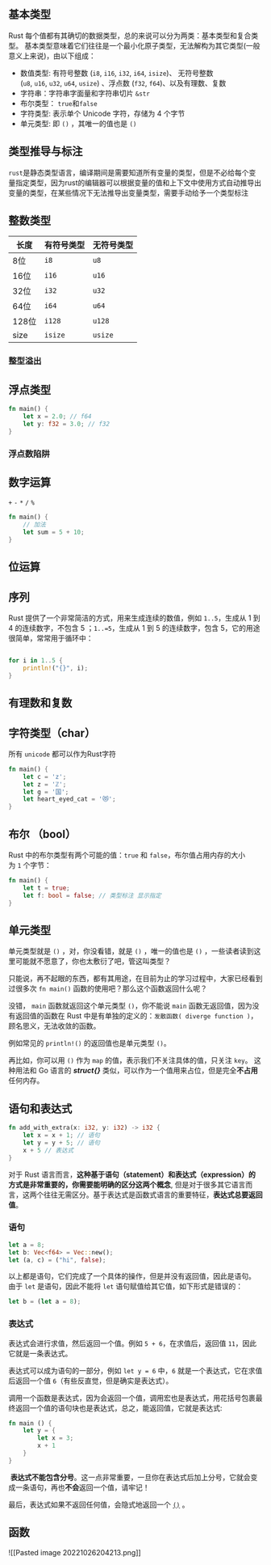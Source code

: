 ## 基本类型

Rust 每个值都有其确切的数据类型，总的来说可以分为两类：基本类型和复合类型。 基本类型意味着它们往往是一个最小化原子类型，无法解构为其它类型(一般意义上来说)，由以下组成：

-   数值类型: 有符号整数 (`i8`, `i16`, `i32`, `i64`, `isize`)、 无符号整数 (`u8`, `u16`, `u32`, `u64`, `usize`) 、浮点数 (`f32`, `f64`)、以及有理数、复数
-   字符串：字符串字面量和字符串切片 `&str`
-   布尔类型： `true`和`false`
-   字符类型: 表示单个 Unicode 字符，存储为 4 个字节
-   单元类型: 即 `()` ，其唯一的值也是 `()`

## 类型推导与标注

`rust`是静态类型语言，编译期间是需要知道所有变量的类型，但是不必给每个变量指定类型，因为rust的编辑器可以根据变量的值和上下文中使用方式自动推导出变量的类型，在某些情况下无法推导出变量类型，需要手动给予一个类型标注


## 整数类型

|长度|有符号类型|无符号类型|
|----|----|----|
|8位|`i8`|`u8`|
|16位|`i16`|`u16`|
|32位|`i32`|`u32`|
|64位|`i64`|`u64`|
|128位|`i128`|`u128`|
|size|`isize`|`usize`|

### 整型溢出


## 浮点类型

```rust
fn main() { 
	let x = 2.0; // f64 
	let y: f32 = 3.0; // f32 
}

```

### 浮点数陷阱


## 数字运算

 `+` `-` `*` `/` `%`
``` rust
fn main() {
	// 加法
	let sum = 5 + 10;
}

```

## 位运算

## 序列

Rust 提供了一个非常简洁的方式，用来生成连续的数值，例如 `1..5`，生成从 1 到 4 的连续数字，不包含 5 ；`1..=5`，生成从 1 到 5 的连续数字，包含 5，它的用途很简单，常常用于循环中：

``` rust

for i in 1..5 {
	println!("{}", i);
}

```
## 有理数和复数


## 字符类型（char）

所有 `unicode` 都可以作为Rust字符
``` rust
fn main() {
	let c = 'z';
	let z = 'ℤ';
	let g = '国'; 
	let heart_eyed_cat = '😻';
}
```

## 布尔 （bool）

Rust 中的布尔类型有两个可能的值：`true` 和 `false`，布尔值占用内存的大小为 `1` 个字节：
``` rust
fn main() {
	let t = true;
	let f: bool = false; // 类型标注 显示指定
}
```

## 单元类型

单元类型就是 `()` ，对，你没看错，就是 `()` ，唯一的值也是 `()` ，一些读者读到这里可能就不愿意了，你也太敷衍了吧，管这叫类型？

只能说，再不起眼的东西，都有其用途，在目前为止的学习过程中，大家已经看到过很多次 `fn main()` 函数的使用吧？那么这个函数返回什么呢？

没错， `main` 函数就返回这个单元类型 `()`，你不能说 `main` 函数无返回值，因为没有返回值的函数在 Rust 中是有单独的定义的：`发散函数( diverge function )`，顾名思义，无法收敛的函数。

例如常见的 `println!()` 的返回值也是单元类型 `()`。

再比如，你可以用 `()` 作为 `map` 的值，表示我们不关注具体的值，只关注 `key`。 这种用法和 Go 语言的 _**struct{}**_ 类似，可以作为一个值用来占位，但是完全**不占用**任何内存。

## 语句和表达式

``` rust
fn add_with_extra(x: i32, y: i32) -> i32 {
	let x = x + 1; // 语句
	let y = y + 5; // 语句
	x + 5 // 表达式
}
```
对于 Rust 语言而言，**这种基于语句（statement）和表达式（expression）的方式是非常重要的，你需要能明确的区分这两个概念**, 但是对于很多其它语言而言，这两个往往无需区分。基于表达式是函数式语言的重要特征，**表达式总要返回值**。

### 语句

``` rust
let a = 8; 
let b: Vec<f64> = Vec::new(); 
let (a, c) = ("hi", false);
```

以上都是语句，它们完成了一个具体的操作，但是并没有返回值，因此是语句。
由于 `let` 是语句，因此不能将 `let` 语句赋值给其它值，如下形式是错误的：

``` rust
let b = (let a = 8);

```

### 表达式

表达式会进行求值，然后返回一个值。例如 `5 + 6`，在求值后，返回值 `11`，因此它就是一条表达式。

表达式可以成为语句的一部分，例如 `let y = 6` 中，`6` 就是一个表达式，它在求值后返回一个值 `6`（有些反直觉，但是确实是表达式）。

调用一个函数是表达式，因为会返回一个值，调用宏也是表达式，用花括号包裹最终返回一个值的语句块也是表达式，总之，能返回值，它就是表达式:

``` rust
fn main () {
	let y = {
		let x = 3;
		x + 1
	} 
}
```

 **表达式不能包含分号**。这一点非常重要，一旦你在表达式后加上分号，它就会变成一条语句，再也**不会**返回一个值，请牢记！

最后，表达式如果不返回任何值，会隐式地返回一个 [`()`](https://course.rs/basic/base-type/char-bool.html#%E5%8D%95%E5%85%83%E7%B1%BB%E5%9E%8B) 。

## 函数

![[Pasted image 20221026204213.png]]